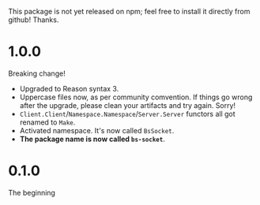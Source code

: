 This package is not yet released on npm; feel free to install it directly from github! Thanks.

# 1.0.0

Breaking change!

- Upgraded to Reason syntax 3.
- Uppercase files now, as per community comvention. If things go wrong after the upgrade, please clean your artifacts and try again. Sorry!
- `Client.Client`/`Namespace.Namespace`/`Server.Server` functors all got renamed to `Make`.
- Activated namespace. It's now called `BsSocket`.
- **The package name is now called `bs-socket`**.

# 0.1.0

The beginning

